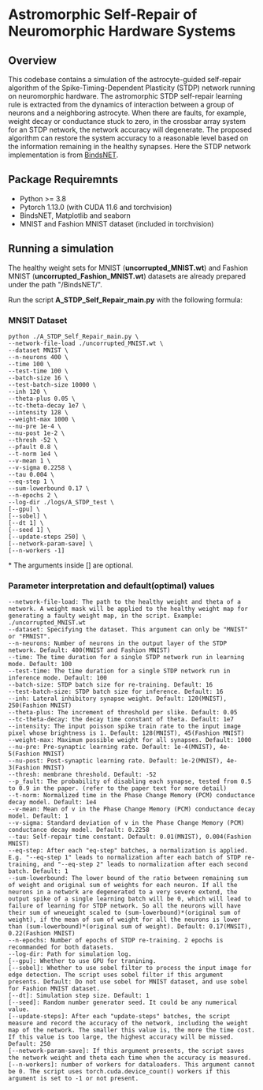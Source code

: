 # Astromorphic Self-Repair of Neuromorphic Hardware Systems

## Overview

This codebase contains a simulation of the astrocyte-guided self-repair algorithm of the Spike-Timing-Dependent Plasticity (STDP) network running on neuromorphic hardware. The astromorphic STDP self-repair learning rule is extracted from the dynamics of interaction between a group of neurons and a neighboring astrocyte. When there are faults, for example, weight decay or conductance stuck to zero, in the crossbar array system for an STDP network, the network accuracy will degenerate. The proposed algorithm can restore the system accuracy to a reasonable level based on the information remaining in the healthy synapses. Here the STDP network implementation is from [BindsNET](https://github.com/BindsNET/bindsnet).

## Package Requiremnts

- Python >= 3.8
- Pytorch 1.13.0 (with CUDA 11.6 and torchvision)
- BindsNET, Matplotlib and seaborn
- MNIST and Fashion MNIST dataset (included in torchvision)

## Running a simulation

The healthy weight sets for MNIST (**uncorrupted_MNIST.wt**) and Fashion MNIST (**uncorrupted_Fashion_MNIST.wt**) datasets are already prepared under the path "/BindsNET/".

Run the script **A_STDP_Self_Repair_main.py** with the following formula:

### MNSIT Dataset
```
python ./A_STDP_Self_Repair_main.py \
--network-file-load ./uncorrupted_MNIST.wt \
--dataset MNIST \
--n-neurons 400 \
--time 100 \
--test-time 100 \
--batch-size 16 \
--test-batch-size 10000 \
--inh 120 \
--theta-plus 0.05 \
--tc-theta-decay 1e7 \
--intensity 128 \
--weight-max 1000 \
--nu-pre 1e-4 \
--nu-post 1e-2 \
--thresh -52 \
--pfault 0.8 \
--t-norm 1e4 \
--v-mean 1 \
--v-sigma 0.2258 \
--tau 0.004 \
--eq-step 1 \
--sum-lowerbound 0.17 \
--n-epochs 2 \
--log-dir ./logs/A_STDP_test \
[--gpu] \
[--sobel] \
[--dt 1] \
[--seed 1] \
[--update-steps 250] \
[--network-param-save] \
[--n-workers -1]
```
\* The arguments inside [] are optional.

### Parameter interpretation and default(optimal) values

```
--network-file-load: The path to the healthy weight and theta of a network. A weight mask will be applied to the healthy weight map for generating a faulty weight map, in the script. Example: ./uncorrupted_MNIST.wt
--dataset: Specifying the dataset. This argument can only be "MNIST" or "FMNIST".
--n-neurons: Number of neurons in the output layer of the STDP network. Default: 400(MNIST and Fashion MNIST)
--time: The time duration for a single STDP network run in learning mode. Default: 100
--test-time: The time duration for a single STDP network run in inference mode. Default: 100
--batch-size: STDP batch size for re-training. Default: 16
--test-batch-size: STDP batch size for inference. Default: 16
--inh: Lateral inhibitory synapse weight. Default: 120(MNIST), 250(Fashion MNIST)
--theta-plus: The increment of threshold per slike. Default: 0.05
--tc-theta-decay: the decay time constant of theta. Default: 1e7
--intensity: The input poisson spike train rate to the input image pixel whose brightness is 1. Default: 128(MNIST), 45(Fashion MNIST)
--weight-max: Maximum possible weight for all synapses. Default: 1000
--nu-pre: Pre-synaptic learning rate. Default: 1e-4(MNIST), 4e-5(Fashion MNIST)
--nu-post: Post-synaptic learning rate. Default: 1e-2(MNIST), 4e-3(Fashion MNIST)
--thresh: membrane threshold. Default: -52
--p_fault: The probability of disabling each synapse, tested from 0.5 to 0.9 in the paper. (refer to the paper text for more detail) 
--t-norm: Normalized time in the Phase Change Memory (PCM) conductance decay model. Default: 1e4
--v-mean: Mean of v in the Phase Change Memory (PCM) conductance decay model. Default: 1
--v-sigma: Standard deviation of v in the Phase Change Memory (PCM) conductance decay model. Default: 0.2258
--tau: Self-repair time constant. Default: 0.01(MNIST), 0.004(Fashion MNIST)
--eq-step: After each "eq-step" batches, a normalization is applied. E.g. "--eq-step 1" leads to normalization after each batch of STDP re-training, and "--eq-step 2" leads to normalization after each second batch. Default: 1
--sum-lowerbound: The lower bound of the ratio between remaining sum of weight and original sum of weights for each neuron. If all the neurons in a network are degenerated to a very severe extend, the output spike of a single learning batch will be 0, which will lead to failure of learning for STDP network. So all the neurons will have their sum of wneueight scaled to (sum-lowerbound)*(original sum of weight), if the mean of sum of weight for all the neurons is lower than (sum-lowerbound)*(original sum of weight). Default: 0.17(MNSIT), 0.22(Fashion MNIST)
--n-epochs: Number of epochs of STDP re-training. 2 epochs is recommanded for both datasets. 
--log-dir: Path for simulation log. 
[--gpu]: Whether to use GPU for tranining. 
[--sobel]: Whether to use sobel filter to process the input image for edge detection. The script uses sobel filter if this argument presents. Default: Do not use sobel for MNIST dataset, and use sobel for Fashion MNIST dataset.
[--dt]: Simulation step size. Default: 1
[--seed]: Random number generator seed. It could be any numerical value. 
[--update-steps]: After each "update-steps" batches, the script measure and record the accuracy of the network, including the weight map of the network. The smaller this value is, the more the time cost. If this value is too large, the highest accuracy will be missed. Default: 250
[--network-param-save]: If this argument presents, the script saves the network weight and theta each time when the accuracy is measured.
[--n-workers]: number of workers for dataloaders. This argument cannot be 0. The script uses torch.cuda.device_count() workers if this argument is set to -1 or not present.
```



